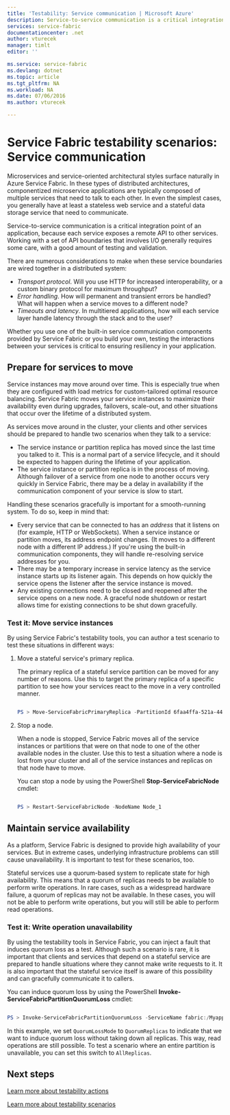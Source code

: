 ```yaml
---
title: 'Testability: Service communication | Microsoft Azure'
description: Service-to-service communication is a critical integration point of a Service Fabric application. This article discusses design considerations and testing techniques.
services: service-fabric
documentationcenter: .net
author: vturecek
manager: timlt
editor: ''

ms.service: service-fabric
ms.devlang: dotnet
ms.topic: article
ms.tgt_pltfrm: NA
ms.workload: NA
ms.date: 07/06/2016
ms.author: vturecek

---
```

# Service Fabric testability scenarios: Service communication
Microservices and service-oriented architectural styles surface naturally in Azure Service Fabric. In these types of distributed architectures, componentized microservice applications are typically composed of multiple services that need to talk to each other. In even the simplest cases, you generally have at least a stateless web service and a stateful data storage service that need to communicate.

Service-to-service communication is a critical integration point of an application, because each service exposes a remote API to other services. Working with a set of API boundaries that involves I/O generally requires some care, with a good amount of testing and validation.

There are numerous considerations to make when these service boundaries are wired together in a distributed system:

* *Transport protocol*. Will you use HTTP for increased interoperability, or a custom binary protocol for maximum throughput?
* *Error handling*. How will permanent and transient errors be handled? What will happen when a service moves to a different node?
* *Timeouts and latency*. In multitiered applications, how will each service layer handle latency through the stack and to the user?

Whether you use one of the built-in service communication components provided by Service Fabric or you build your own, testing the interactions between your services is critical to ensuring resiliency in your application.

## Prepare for services to move
Service instances may move around over time. This is especially true when they are configured with load metrics for custom-tailored optimal resource balancing. Service Fabric moves your service instances to maximize their availability even during upgrades, failovers, scale-out, and other situations that occur over the lifetime of a distributed system.

As services move around in the cluster, your clients and other services should be prepared to handle two scenarios when they talk to a service:

* The service instance or partition replica has moved since the last time you talked to it. This is a normal part of a service lifecycle, and it should be expected to happen during the lifetime of your application.
* The service instance or partition replica is in the process of moving. Although failover of a service from one node to another occurs very quickly in Service Fabric, there may be a delay in availability if the communication component of your service is slow to start.

Handling these scenarios gracefully is important for a smooth-running system. To do so, keep in mind that:

* Every service that can be connected to has an *address* that it listens on (for example, HTTP or WebSockets). When a service instance or partition moves, its address endpoint changes. (It moves to a different node with a different IP address.) If you're using the built-in communication components, they will handle re-resolving service addresses for you.
* There may be a temporary increase in service latency as the service instance starts up its listener again. This depends on how quickly the service opens the listener after the service instance is moved.
* Any existing connections need to be closed and reopened after the service opens on a new node. A graceful node shutdown or restart allows time for existing connections to be shut down gracefully.

### Test it: Move service instances
By using Service Fabric's testability tools, you can author a test scenario to test these situations in different ways:

1. Move a stateful service's primary replica.
   
    The primary replica of a stateful service partition can be moved for any number of reasons. Use this to target the primary replica of a specific partition to see how your services react to the move in a very controlled manner.
   
    ```powershell
   
    PS > Move-ServiceFabricPrimaryReplica -PartitionId 6faa4ffa-521a-44e9-8351-dfca0f7e0466 -ServiceName fabric:/MyApplication/MyService
   
    ```
2. Stop a node.
   
    When a node is stopped, Service Fabric moves all of the service instances or partitions that were on that node to one of the other available nodes in the cluster. Use this to test a situation where a node is lost from your cluster and all of the service instances and replicas on that node have to move.
   
    You can stop a node by using the PowerShell **Stop-ServiceFabricNode** cmdlet:
   
    ```powershell
   
    PS > Restart-ServiceFabricNode -NodeName Node_1
   
    ```

## Maintain service availability
As a platform, Service Fabric is designed to provide high availability of your services. But in extreme cases, underlying infrastructure problems can still cause unavailability. It is important to test for these scenarios, too.

Stateful services use a quorum-based system to replicate state for high availability. This means that a quorum of replicas needs to be available to perform write operations. In rare cases, such as a widespread hardware failure, a quorum of replicas may not be available. In these cases, you will not be able to perform write operations, but you will still be able to perform read operations.

### Test it: Write operation unavailability
By using the testability tools in Service Fabric, you can inject a fault that induces quorum loss as a test. Although such a scenario is rare, it is important that clients and services that depend on a stateful service are prepared to handle situations where they cannot make write requests to it. It is also important that the stateful service itself is aware of this possibility and can gracefully communicate it to callers.

You can induce quorum loss by using the PowerShell **Invoke-ServiceFabricPartitionQuorumLoss** cmdlet:

```powershell

PS > Invoke-ServiceFabricPartitionQuorumLoss -ServiceName fabric:/Myapplication/MyService -QuorumLossMode QuorumReplicas -QuorumLossDurationInSeconds 20

```

In this example, we set `QuorumLossMode` to `QuorumReplicas` to indicate that we want to induce quorum loss without taking down all replicas. This way, read operations are still possible. To test a scenario where an entire partition is unavailable, you can set this switch to `AllReplicas`.

## Next steps
[Learn more about testability actions](service-fabric-testability-actions.md)

[Learn more about testability scenarios](service-fabric-testability-scenarios.md)

